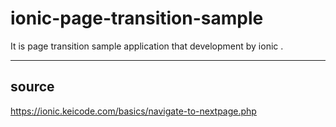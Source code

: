 # ionic-page-transition-sample

It is page transition sample application that development by ionic .


---


## source

https://ionic.keicode.com/basics/navigate-to-nextpage.php
